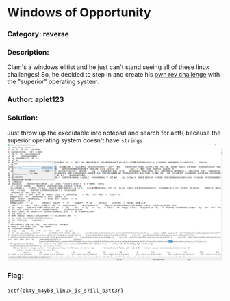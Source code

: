 # Windows of Opportunity
### Category: reverse
### Description:
Clam's a windows elitist and he just can't stand seeing all of these linux challenges! So, he decided to step in and create his [own rev challenge](windows_of_opportunity.exe) with the "superior" operating system.
### Author: aplet123
### Solution:
Just throw up the executable into notepad and search for actf{ because the superior operating system doesn't have `strings`
![notepad](notepad.png)
### Flag:
```
actf{ok4y_m4yb3_linux_is_s7ill_b3tt3r}
```